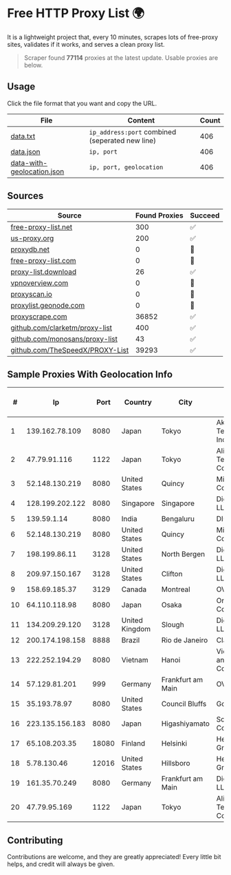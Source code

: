 
# Free HTTP Proxy List 🌍

It is a lightweight project that, every 10 minutes, scrapes lots of free-proxy sites, validates if it works, and serves a clean proxy list.


> Scraper found **77114** proxies at the latest update. Usable proxies are below.

## Usage

Click the file format that you want and copy the URL.


|File|Content|Count|
|----|-------|-----|
|[data.txt](https://raw.githubusercontent.com/themiralay/Proxy-List-World/master/data.txt)|`ip_address:port` combined (seperated new line)|406|
|[data.json](https://raw.githubusercontent.com/themiralay/Proxy-List-World/master/data.json)|`ip, port`|406|
|[data-with-geolocation.json](https://raw.githubusercontent.com/themiralay/Proxy-List-World/master/data-with-geolocation.json)|`ip, port, geolocation`|406|

## Sources

|Source|Found Proxies|Succeed|
|------|-------------|-------|
|[free-proxy-list.net](https://free-proxy-list.net)|300|✅|
|[us-proxy.org](https://www.us-proxy.org)|200|✅|
|[proxydb.net](http://proxydb.net)|0|🚫|
|[free-proxy-list.com](https://free-proxy-list.com/?page=&port=&type%5B%5D=http&type%5B%5D=https&up_time=0&search=Search)|0|🚫|
|[proxy-list.download](https://www.proxy-list.download/HTTP)|26|✅|
|[vpnoverview.com](https://vpnoverview.com/privacy/anonymous-browsing/free-proxy-servers)|0|🚫|
|[proxyscan.io](https://www.proxyscan.io)|0|🚫|
|[proxylist.geonode.com](https://proxylist.geonode.com/api/proxy-list?limit=300&page=1&sort_by=lastChecked&sort_type=desc&protocols=http,https)|0|🚫|
|[proxyscrape.com](https://api.proxyscrape.com/v2/?request=displayproxies&protocol=http&timeout=10000&country=all&ssl=all&anonymity=all)|36852|✅|
|[github.com/clarketm/proxy-list](https://raw.githubusercontent.com/clarketm/proxy-list/master/proxy-list-raw.txt)|400|✅|
|[github.com/monosans/proxy-list](https://raw.githubusercontent.com/monosans/proxy-list/main/proxies/http.txt)|43|✅|
|[github.com/TheSpeedX/PROXY-List](https://raw.githubusercontent.com/TheSpeedX/PROXY-List/master/http.txt)|39293|✅|


## Sample Proxies With Geolocation Info

|#|Ip|Port|Country|City|Internet Service Provider|
|-|--|----|-------|----|-------------------------|
|1|139.162.78.109|8080|Japan|Tokyo|Akamai Technologies, Inc.|
|2|47.79.91.116|1122|Japan|Tokyo|Alibaba (US) Technology Co., Ltd.|
|3|52.148.130.219|8080|United States|Quincy|Microsoft Corporation|
|4|128.199.202.122|8080|Singapore|Singapore|DigitalOcean, LLC|
|5|139.59.1.14|8080|India|Bengaluru|DIGITALOCEAN|
|6|52.148.130.219|8080|United States|Quincy|Microsoft Corporation|
|7|198.199.86.11|3128|United States|North Bergen|DigitalOcean, LLC|
|8|209.97.150.167|3128|United States|Clifton|DigitalOcean, LLC|
|9|158.69.185.37|3129|Canada|Montreal|OVH SAS|
|10|64.110.118.98|8080|Japan|Osaka|Oracle Corporation|
|11|134.209.29.120|3128|United Kingdom|Slough|DigitalOcean, LLC|
|12|200.174.198.158|8888|Brazil|Rio de Janeiro|Claro S.A.|
|13|222.252.194.29|8080|Vietnam|Hanoi|VietNam Post and Telecom Corporation|
|14|57.129.81.201|999|Germany|Frankfurt am Main|OVH SAS|
|15|35.193.78.97|8080|United States|Council Bluffs|Google LLC|
|16|223.135.156.183|8080|Japan|Higashiyamato|So-net Corporation|
|17|65.108.203.35|18080|Finland|Helsinki|Hetzner Online GmbH|
|18|5.78.130.46|12016|United States|Hillsboro|Hetzner Online GmbH|
|19|161.35.70.249|8080|Germany|Frankfurt am Main|DigitalOcean, LLC|
|20|47.79.95.169|1122|Japan|Tokyo|Alibaba (US) Technology Co., Ltd.|



## Contributing

Contributions are welcome, and they are greatly appreciated! Every
little bit helps, and credit will always be given.

